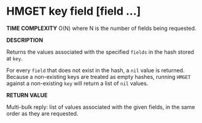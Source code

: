 # HMGET key field [field ...]

**TIME COMPLEXITY**
O(N) where N is the number of fields being requested.

**DESCRIPTION**

Returns the values associated with the specified `fields` in the hash stored at
`key`.

For every `field` that does not exist in the hash, a `nil` value is returned.
Because a non-existing keys are treated as empty hashes, running `HMGET`
against a non-existing `key` will return a list of `nil` values.

**RETURN VALUE**

Multi-bulk reply: list of values associated with the given fields, in the same
order as they are requested.
